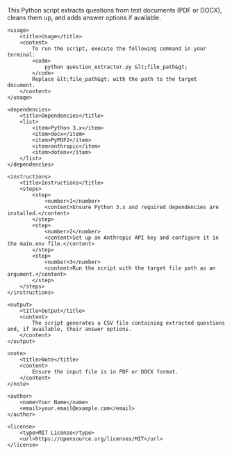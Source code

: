 <?xml version="1.0" encoding="UTF-8" ?>
<readme>
    <title>Question Extractor</title>
    <description>
        This Python script extracts questions from text documents (PDF or DOCX), cleans them up, and adds answer options if available.
    </description>

    <usage>
        <title>Usage</title>
        <content>
            To run the script, execute the following command in your terminal:
            <code>
                python question_extractor.py &lt;file_path&gt;
            </code>
            Replace &lt;file_path&gt; with the path to the target document.
        </content>
    </usage>

    <dependencies>
        <title>Dependencies</title>
        <list>
            <item>Python 3.x</item>
            <item>docx</item>
            <item>PyPDF2</item>
            <item>anthropic</item>
            <item>dotenv</item>
        </list>
    </dependencies>

    <instructions>
        <title>Instructions</title>
        <steps>
            <step>
                <number>1</number>
                <content>Ensure Python 3.x and required dependencies are installed.</content>
            </step>
            <step>
                <number>2</number>
                <content>Set up an Anthropic API key and configure it in the main.env file.</content>
            </step>
            <step>
                <number>3</number>
                <content>Run the script with the target file path as an argument.</content>
            </step>
        </steps>
    </instructions>

    <output>
        <title>Output</title>
        <content>
            The script generates a CSV file containing extracted questions and, if available, their answer options.
        </content>
    </output>

    <note>
        <title>Note</title>
        <content>
            Ensure the input file is in PDF or DOCX format.
        </content>
    </note>

    <author>
        <name>Your Name</name>
        <email>your.email@example.com</email>
    </author>

    <license>
        <type>MIT License</type>
        <url>https://opensource.org/licenses/MIT</url>
    </license>
</readme>
